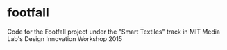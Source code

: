 # footfall

Code for the Footfall project under the "Smart Textiles" track in MIT Media Lab's Design Innovation Workshop 2015

